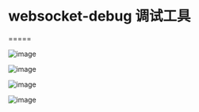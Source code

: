 # websocket-debug 调试工具
=====


![image](https://pictureblog.oss-cn-beijing.aliyuncs.com/105776bcf216a7afa953ee91fa2582d.png)
 
![image](https://pictureblog.oss-cn-beijing.aliyuncs.com/535a96544314381a76c0fed9a03f2b8.png)
  
![image](https://pictureblog.oss-cn-beijing.aliyuncs.com/9ec4b5f4375a9e39a77ae1fa56682b6.png)
   
![image](https://pictureblog.oss-cn-beijing.aliyuncs.com/da1b7f3f9fa51cea927de816253fcb7.png)
